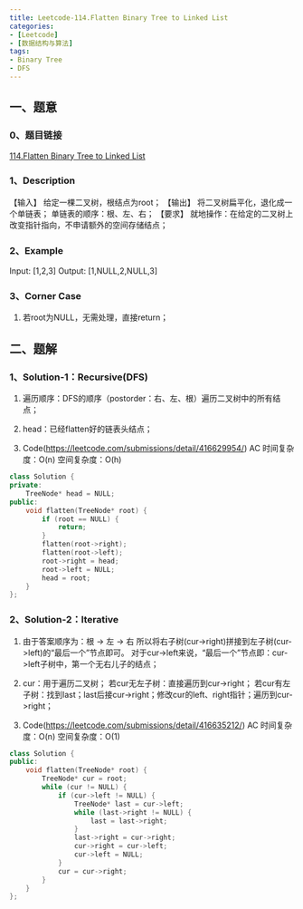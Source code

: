 ```yaml
---
title: Leetcode-114.Flatten Binary Tree to Linked List
categories: 
- [Leetcode]
- [数据结构与算法]
tags: 
- Binary Tree
- DFS
---
```


## 一、题意

### 0、题目链接
[114.Flatten Binary Tree to Linked List](https://leetcode.com/problems/flatten-binary-tree-to-linked-list/)

### 1、Description
【输入】
给定一棵二叉树，根结点为root；
【输出】
将二叉树扁平化，退化成一个单链表；
单链表的顺序：根、左、右；
【要求】
就地操作：在给定的二叉树上改变指针指向，不申请额外的空间存储结点；

### 2、Example
Input:  [1,2,3]
Output: [1,NULL,2,NULL,3]

<!-- more -->

### 3、Corner Case
1. 若root为NULL，无需处理，直接return；

## 二、题解

### 1、Solution-1：Recursive(DFS)
1. 遍历顺序：DFS的顺序（postorder：右、左、根）遍历二叉树中的所有结点；

2. head：已经flatten好的链表头结点；

3. Code(https://leetcode.com/submissions/detail/416629954/)
AC
时间复杂度：O(n)
空间复杂度：O(h)
```C++
class Solution {
private:
    TreeNode* head = NULL;
public:
    void flatten(TreeNode* root) {
        if (root == NULL) {
            return;
        }
        flatten(root->right);
        flatten(root->left);
        root->right = head;
        root->left = NULL;
        head = root;
    }
};
```

### 2、Solution-2：Iterative
1. 由于答案顺序为：根 -> 左 -> 右
所以将右子树(cur->right)拼接到左子树(cur->left)的“最后一个”节点即可。
对于cur->left来说，“最后一个”节点即：cur->left子树中，第一个无右儿子的结点；

2. cur：用于遍历二叉树；
若cur无左子树：直接遍历到cur->right；
若cur有左子树：找到last；last后接cur->right；修改cur的left、right指针；遍历到cur->right；

3. Code(https://leetcode.com/submissions/detail/416635212/)
AC
时间复杂度：O(n)
空间复杂度：O(1)
```C++
class Solution {
public:
    void flatten(TreeNode* root) {
        TreeNode* cur = root;
        while (cur != NULL) {
            if (cur->left != NULL) {
                TreeNode* last = cur->left;
                while (last->right != NULL) {
                    last = last->right;
                }
                last->right = cur->right;
                cur->right = cur->left;
                cur->left = NULL;
            }
            cur = cur->right;
        }
    }
};
```